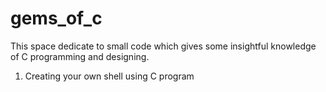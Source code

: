# gems_of_c
  This space dedicate to small code which gives some insightful knowledge of C programming and designing. 

1. Creating your own shell using C program
